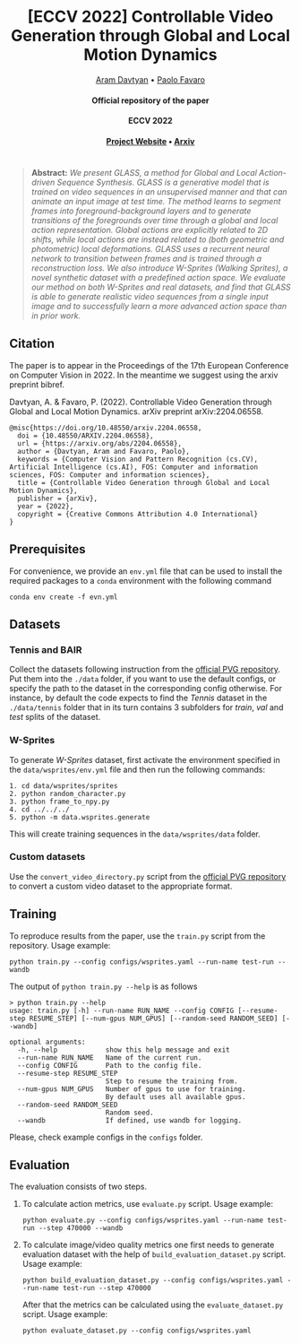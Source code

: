 <h1 align="center">
  <br>
	[ECCV 2022] Controllable Video Generation through Global and Local Motion Dynamics
  <br>
</h1>
  <p align="center">
    <a href="https://araachie.github.io">Aram Davtyan</a> •
    <a href="https://www.cvg.unibe.ch/people/favaro">Paolo Favaro</a>
  </p>
<h4 align="center">Official repository of the paper</h4>

<h4 align="center">ECCV 2022</h4>

<h4 align="center"><a href="https://araachie.github.io/glass/">Project Website</a> • <a href="https://arxiv.org/abs/2204.06558">Arxiv</a>

#
> **Abstract:** *We present GLASS, a method for Global and Local Action-driven Sequence Synthesis.
> GLASS is a generative model that is trained on video sequences in an unsupervised manner and 
> that can animate an input image at test time. The method learns to segment frames into foreground-background
> layers and to generate transitions of the foregrounds over time through a global and local action representation. 
> Global actions are explicitly related to 2D shifts, while local actions are instead related to 
> (both geometric and photometric) local deformations. GLASS uses a recurrent neural network to transition 
> between frames and is trained through a reconstruction loss. We also introduce W-Sprites (Walking Sprites), 
> a novel synthetic dataset with a predefined action space. We evaluate our method on both W-Sprites and 
> real datasets, and find that GLASS is able to generate realistic video sequences from a single input image 
> and to successfully learn a more advanced action space than in prior work.*

## Citation

The paper is to appear in the Proceedings of the 17th European Conference on Computer Vision in 2022. 
In the meantime we suggest using the arxiv preprint bibref.

Davtyan, A. & Favaro, P. (2022). Controllable Video Generation through Global and Local Motion Dynamics.
arXiv preprint arXiv:2204.06558.

    @misc{https://doi.org/10.48550/arxiv.2204.06558,
      doi = {10.48550/ARXIV.2204.06558},
      url = {https://arxiv.org/abs/2204.06558},
      author = {Davtyan, Aram and Favaro, Paolo},
      keywords = {Computer Vision and Pattern Recognition (cs.CV), Artificial Intelligence (cs.AI), FOS: Computer and information sciences, FOS: Computer and information sciences},
      title = {Controllable Video Generation through Global and Local Motion Dynamics},
      publisher = {arXiv},
      year = {2022},
      copyright = {Creative Commons Attribution 4.0 International}
    }


## Prerequisites

For convenience, we provide an `env.yml` file that can be used to install the required packages to a `conda` environment 
with the following command 

```conda env create -f evn.yml```

## Datasets

### Tennis and BAIR

Collect the datasets following instruction from the [official PVG repository](https://github.com/willi-menapace/PlayableVideoGeneration#preparing-datasets).
Put them into the `./data` folder, if you want to use the default configs, or specify the path to the dataset in the corresponding config otherwise.
For instance, by default the code expects to find the *Tennis* dataset in the `./data/tennis` folder that in its turn contains 3 subfolders for *train*, *val* and *test* splits of the dataset. 

### W-Sprites

To generate *W-Sprites* dataset, first activate the environment specified in the `data/wsprites/env.yml` file and then run the following commands:

```angular2html
1. cd data/wsprites/sprites
2. python random_character.py
3. python frame_to_npy.py
4. cd ../../../
5. python -m data.wsprites.generate
```

This will create training sequences in the `data/wsprites/data` folder.

### Custom datasets

Use the `convert_video_directory.py` script from the [official PVG repository](https://github.com/willi-menapace/PlayableVideoGeneration#custom-datasets) to convert a custom video dataset to the appropriate format.

## Training

To reproduce results from the paper, use the `train.py` script from the repository.
Usage example:

```
python train.py --config configs/wsprites.yaml --run-name test-run --wandb
```

The output of `python train.py --help` is as follows

```
> python train.py --help
usage: train.py [-h] --run-name RUN_NAME --config CONFIG [--resume-step RESUME_STEP] [--num-gpus NUM_GPUS] [--random-seed RANDOM_SEED] [--wandb]

optional arguments:
  -h, --help            show this help message and exit
  --run-name RUN_NAME   Name of the current run.
  --config CONFIG       Path to the config file.
  --resume-step RESUME_STEP
                        Step to resume the training from.
  --num-gpus NUM_GPUS   Number of gpus to use for training.
                        By default uses all available gpus.
  --random-seed RANDOM_SEED
                        Random seed.
  --wandb               If defined, use wandb for logging.
```

Please, check example configs in the `configs` folder.

## Evaluation

The evaluation consists of two steps. 

1) To calculate action metrics, use `evaluate.py` script. Usage example:
    
    ```
    python evaluate.py --config configs/wsprites.yaml --run-name test-run --step 470000 --wandb
    ```

2) To calculate image/video quality metrics one first needs to generate evaluation dataset with the help of `build_evaluation_dataset.py` script. Usage example: 

    ```
    python build_evaluation_dataset.py --config configs/wsprites.yaml --run-name test-run --step 470000
    ```
   
    After that the metrics can be calculated using the `evaluate_dataset.py` script. Usage example:

    ```
    python evaluate_dataset.py --config configs/wsprites.yaml
    ```

